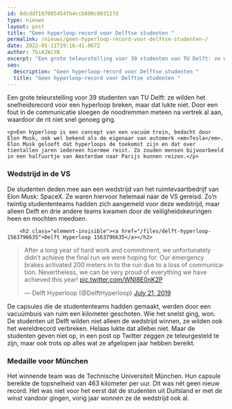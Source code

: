 ```yaml
---
id: 8dcddf197005454fb4ccb890c983127d
type: nieuws
layout: post
title: "Geen hyperloop-record voor Delftse studenten "
permalink: /nieuws/geen-hyperloop-record-voor-delftse-studenten-/
date: 2022-05-11T19:16:41.067Z
author: 7biA1WiYB
excerpt: "Een grote teleurstelling voor 39 studenten van TU Delft: ze wilden het snelheidsrecord voor een hyperloop breken, maar dat lukte niet. Door een fout in de communicatie sloegen de noodremmen meteen na vertrek al aan, waardoor de rit niet snel genoeg ging.  "
seo:
  description: "Geen hyperloop-record voor Delftse studenten "
  title: "Geen hyperloop-record voor Delftse studenten "
---
```

Een grote teleurstelling voor 39 studenten van TU Delft: ze wilden het snelheidsrecord voor een hyperloop breken, maar dat lukte niet. Door een fout in de communicatie sloegen de noodremmen meteen na vertrek al aan, waardoor de rit niet snel genoeg ging.  

    <p>Een hyperloop is een concept van een vacuüm trein, bedacht door Elon Musk, ook wel bekend als de eigenaar van automerk <em>Tesla</em>. Elon Musk gelooft dat hyperloops de toekomst zijn en dat over tientallen jaren iedereen hiermee reist. Zo zouden mensen bijvoorbeeld in een halfuurtje van Amsterdam naar Parijs kunnen reizen.</p>
<h3>Wedstrijd in de VS</h3>
<p>De studenten deden mee aan een wedstrijd van het ruimtevaartbedrijf van Elon Musk: SpaceX. Ze waren hiervoor helemaal naar de VS gereisd. Zo’n twintig studententeams hadden zich aangemeld voor deze wedstrijd, maar alleen Delft en drie andere teams kwamen door de veiligheidskeuringen heen en mochten meedoen.</p>
<p><div class="media media-element-container media-default"><div id="file-537860" class="file file-document file-text-oembed">

        <h2 class="element-invisible"><a href="/files/delft-hyperloop-1563796635">Delft Hyperloop 1563796635</a></h2>
    
  
  <div class="content">
    
<blockquote class="twitter-tweet" data-width="550"><p lang="en" dir="ltr">After a long year of hard work and commitment, we unfortunately didn’t achieve the final run we were hoping for. Our emergency brakes activated 200 meters in to the run due to a loss of communication. Nevertheless, we can be very proud of everything we have achieved this year! <a href="https://t.co/WNI8E0nK2P">pic.twitter.com/WNI8E0nK2P</a></p>&mdash; Delft Hyperloop (@DelftHyperloop) <a href="https://twitter.com/DelftHyperloop/status/1153024742967795712?ref_src=twsrc%5Etfw">July 21, 2019</a></blockquote>
<script async="" src="https://platform.twitter.com/widgets.js" charset="utf-8"></script>
  </div>

  
</div>
</div>
<p>De capsules die de studententeams hadden gemaakt, werden door een vacuümbuis van ruim een kilometer geschoten. Wie het snelst ging, won. De studenten uit Delft wilden niet alleen de wedstrijd winnen, ze wilden ook het wereldrecord verbreken. Helaas lukte dat allebei niet. Maar de studenten geven niet op, in een post op Twitter zeggen ze teleurgesteld te zijn, maar ook trots op alles wat ze afgelopen jaar hebben bereikt. </p>
<h3>Medaille voor München</h3>
<p>Het winnende team was de Technische Universiteit München. Hun capsule bereikte de topsnelheid van 463 kilometer per uur. Dit was nét geen nieuw record. Het was niet voor het eerst dat de studenten uit Duitsland er met de winst vandoor gingen, vorig jaar wonnen ze de wedstrijd ook al.</p>  
